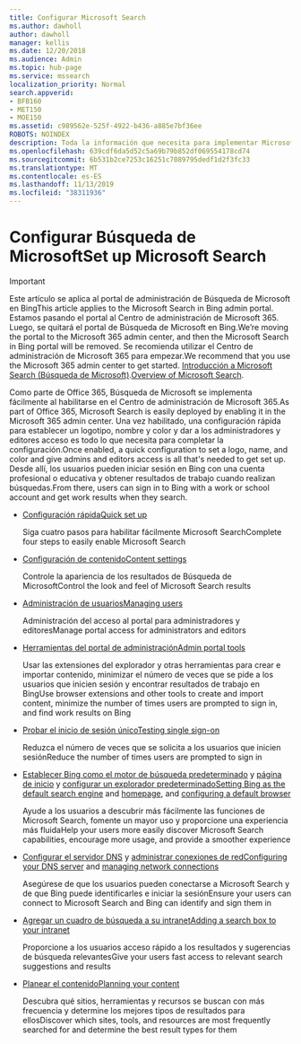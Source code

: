 ```yaml
---
title: Configurar Microsoft Search
ms.author: dawholl
author: dawholl
manager: kellis
ms.date: 12/20/2018
ms.audience: Admin
ms.topic: hub-page
ms.service: mssearch
localization_priority: Normal
search.appverid:
- BFB160
- MET150
- MOE150
ms.assetid: c989562e-525f-4922-b436-a885e7bf36ee
ROBOTS: NOINDEX
description: Toda la información que necesita para implementar Microsoft Search en su organización
ms.openlocfilehash: 639cdf6da5d52c5a69b79b852df069554178cd74
ms.sourcegitcommit: 6b531b2ce7253c16251c7089795dedf1d2f3fc33
ms.translationtype: MT
ms.contentlocale: es-ES
ms.lasthandoff: 11/13/2019
ms.locfileid: "38311936"
---
```

# <a name="set-up-microsoft-search"></a><span data-ttu-id="8af36-103">Configurar Búsqueda de Microsoft</span><span class="sxs-lookup"><span data-stu-id="8af36-103">Set up Microsoft Search</span></span>

> [!IMPORTANT]
> <span data-ttu-id="8af36-104">Este artículo se aplica al portal de administración de Búsqueda de Microsoft en Bing</span><span class="sxs-lookup"><span data-stu-id="8af36-104">This article applies to the Microsoft Search in Bing admin portal.</span></span> <span data-ttu-id="8af36-105">Estamos pasando el portal al Centro de administración de Microsoft 365. Luego, se quitará el portal de Búsqueda de Microsoft en Bing.</span><span class="sxs-lookup"><span data-stu-id="8af36-105">We’re moving the portal to the Microsoft 365 admin center, and then the Microsoft Search in Bing portal will be removed.</span></span> <span data-ttu-id="8af36-106">Se recomienda utilizar el Centro de administración de Microsoft 365 para empezar.</span><span class="sxs-lookup"><span data-stu-id="8af36-106">We recommend that you use the Microsoft 365 admin center to get started.</span></span> <span data-ttu-id="8af36-107">[Introducción a Microsoft Search (Búsqueda de Microsoft)](overview-microsoft-search.md).</span><span class="sxs-lookup"><span data-stu-id="8af36-107">[Overview of Microsoft Search](overview-microsoft-search.md).</span></span>
    
<span data-ttu-id="8af36-108">Como parte de Office 365, Búsqueda de Microsoft se implementa fácilmente al habilitarse en el Centro de administración de Microsoft 365.</span><span class="sxs-lookup"><span data-stu-id="8af36-108">As part of Office 365, Microsoft Search is easily deployed by enabling it in the Microsoft 365 admin center.</span></span> <span data-ttu-id="8af36-109">Una vez habilitado, una configuración rápida para establecer un logotipo, nombre y color y dar a los administradores y editores acceso es todo lo que necesita para completar la configuración.</span><span class="sxs-lookup"><span data-stu-id="8af36-109">Once enabled, a quick configuration to set a logo, name, and color and give admins and editors access is all that's needed to get set up.</span></span> <span data-ttu-id="8af36-110">Desde allí, los usuarios pueden iniciar sesión en Bing con una cuenta profesional o educativa y obtener resultados de trabajo cuando realizan búsquedas.</span><span class="sxs-lookup"><span data-stu-id="8af36-110">From there, users can sign in to Bing with a work or school account and get work results when they search.</span></span>

- [<span data-ttu-id="8af36-111">Configuración rápida</span><span class="sxs-lookup"><span data-stu-id="8af36-111">Quick set up</span></span>](quick-set-up.md)
    
    <span data-ttu-id="8af36-112">Siga cuatro pasos para habilitar fácilmente Microsoft Search</span><span class="sxs-lookup"><span data-stu-id="8af36-112">Complete four steps to easily enable Microsoft Search</span></span>

- [<span data-ttu-id="8af36-113">Configuración de contenido</span><span class="sxs-lookup"><span data-stu-id="8af36-113">Content settings</span></span>](content-settings.md)
    
    <span data-ttu-id="8af36-114">Controle la apariencia de los resultados de Búsqueda de Microsoft</span><span class="sxs-lookup"><span data-stu-id="8af36-114">Control the look and feel of Microsoft Search results</span></span>
    
- [<span data-ttu-id="8af36-115">Administración de usuarios</span><span class="sxs-lookup"><span data-stu-id="8af36-115">Managing users</span></span>](add-users.md)
    
    <span data-ttu-id="8af36-116">Administración del acceso al portal para administradores y editores</span><span class="sxs-lookup"><span data-stu-id="8af36-116">Manage portal access for administrators and editors</span></span>
    
- [<span data-ttu-id="8af36-117">Herramientas del portal de administración</span><span class="sxs-lookup"><span data-stu-id="8af36-117">Admin portal tools</span></span>](admin-portal-tools.md)
    
    <span data-ttu-id="8af36-118">Usar las extensiones del explorador y otras herramientas para crear e importar contenido, minimizar el número de veces que se pide a los usuarios que inicien sesión y encontrar resultados de trabajo en Bing</span><span class="sxs-lookup"><span data-stu-id="8af36-118">Use browser extensions and other tools to create and import content, minimize the number of times users are prompted to sign in, and find work results on Bing</span></span>
    
- [<span data-ttu-id="8af36-119">Probar el inicio de sesión único</span><span class="sxs-lookup"><span data-stu-id="8af36-119">Testing single sign-on</span></span>](test-single-sign-on.md)
    
    <span data-ttu-id="8af36-120">Reduzca el número de veces que se solicita a los usuarios que inicien sesión</span><span class="sxs-lookup"><span data-stu-id="8af36-120">Reduce the number of times users are prompted to sign in</span></span>
    
- <span data-ttu-id="8af36-121">[Establecer Bing como el motor de búsqueda predeterminado](set-default-search-engine.md) y [página de inicio](set-default-homepage.md) y [configurar un explorador predeterminado](set-default-browser.md)</span><span class="sxs-lookup"><span data-stu-id="8af36-121">[Setting Bing as the default search engine](set-default-search-engine.md) and [homepage](set-default-homepage.md), and [configuring a default browser](set-default-browser.md)</span></span>
    
    <span data-ttu-id="8af36-122">Ayude a los usuarios a descubrir más fácilmente las funciones de Microsoft Search, fomente un mayor uso y proporcione una experiencia más fluida</span><span class="sxs-lookup"><span data-stu-id="8af36-122">Help your users more easily discover Microsoft Search capabilities, encourage more usage, and provide a smoother experience</span></span>
    
- <span data-ttu-id="8af36-123">[Configurar el servidor DNS](advanced-dns-configuration.md) y [administrar conexiones de red](manage-network-connections.md)</span><span class="sxs-lookup"><span data-stu-id="8af36-123">[Configuring your DNS server](advanced-dns-configuration.md) and [managing network connections](manage-network-connections.md)</span></span>
    
    <span data-ttu-id="8af36-124">Asegúrese de que los usuarios pueden conectarse a Microsoft Search y de que Bing puede identificarles e iniciar la sesión</span><span class="sxs-lookup"><span data-stu-id="8af36-124">Ensure your users can connect to Microsoft Search and Bing can identify and sign them in</span></span>

- [<span data-ttu-id="8af36-125">Agregar un cuadro de búsqueda a su intranet</span><span class="sxs-lookup"><span data-stu-id="8af36-125">Adding a search box to your intranet</span></span>](add-a-search-box-to-your-intranet-site.md)

    <span data-ttu-id="8af36-126">Proporcione a los usuarios acceso rápido a los resultados y sugerencias de búsqueda relevantes</span><span class="sxs-lookup"><span data-stu-id="8af36-126">Give your users fast access to relevant search suggestions and results</span></span>

- [<span data-ttu-id="8af36-127">Planear el contenido</span><span class="sxs-lookup"><span data-stu-id="8af36-127">Planning your content</span></span>](plan-your-content.md)
    
    <span data-ttu-id="8af36-128">Descubra qué sitios, herramientas y recursos se buscan con más frecuencia y determine los mejores tipos de resultados para ellos</span><span class="sxs-lookup"><span data-stu-id="8af36-128">Discover which sites, tools, and resources are most frequently searched for and determine the best result types for them</span></span>

  

